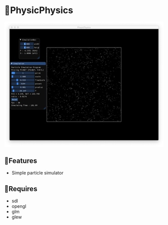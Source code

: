 # 🎇PhysicPhysics

![](https://github.com/wewanna/PhysicPhysics/blob/master/images/scr1.png)

## 💪Features
* Simple particle simulator

## 📍Requires
* sdl
* opengl
* glm
* glew
